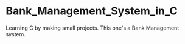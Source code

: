 # Bank_Management_System_in_C
Learning C by making small projects. This one's a Bank Management system.
